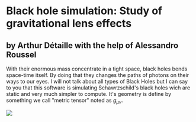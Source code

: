 # Black hole simulation: Study of gravitational lens effects
## by Arthur Détaille with the help of Alessandro Roussel

With their enormous mass concentrate in a tight space, black holes bends space-time itself. By doing that they changes the paths of photons on their ways to our eyes.
I will not talk about all types of Black Holes but I can say to you that this software is simulating Schawrzschild's black holes wich are static and very much simpler to compute. It's geometry is define by something we call "metric tensor" noted as <i>g<sub>&mu;&nu;</sub></i>.
  
<img src="https://hepweb.ucsd.edu/ph110b/110b_notes/img1109.png">
